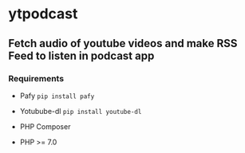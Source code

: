 # ytpodcast


## Fetch audio of youtube videos and make RSS Feed to listen in podcast app

### Requirements

 * Pafy ```pip install pafy```

 * Yotubube-dl ```pip install youtube-dl```

 * PHP Composer

 * PHP >= 7.0



